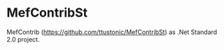 # MefContribSt
MefContrib (https://github.com/ttustonic/MefContribSt) as .Net Standard 2.0 project.
